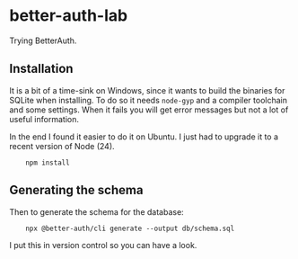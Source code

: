 # better-auth-lab
Trying BetterAuth.

## Installation
It is a bit of a time-sink on Windows, since it wants to build the binaries for SQLite when installing. To do so
it needs `node-gyp` and a compiler toolchain and some settings. When it fails you will get error messages but not a lot of
useful information.

In the end I found it easier to do it on Ubuntu. I just had to upgrade it to a recent version of Node (24).

```
    npm install
```

## Generating the schema
Then to generate the schema for the database:

```
    npx @better-auth/cli generate --output db/schema.sql
```

I put this in version control so you can have a look.



